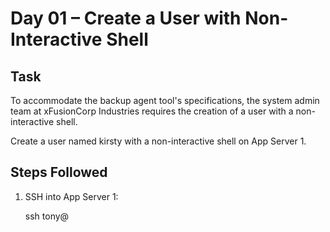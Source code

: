 # Day 01 – Create a User with Non-Interactive Shell

## Task
To accommodate the backup agent tool's specifications, the system admin team at xFusionCorp Industries requires the creation of a user with a non-interactive shell.

Create a user named kirsty with a non-interactive shell on App Server 1.

## Steps Followed
1. SSH into App Server 1:

   ssh tony@<app-server1-ip>
